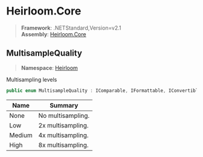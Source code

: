 # Heirloom.Core

> **Framework**: .NETStandard,Version=v2.1  
> **Assembly**: [Heirloom.Core][0]  

## MultisampleQuality

> **Namespace**: [Heirloom][0]  

Multisampling levels

```cs
public enum MultisampleQuality : IComparable, IFormattable, IConvertible
```

| Name   | Summary           |
|--------|-------------------|
| None   | No multisampling. |
| Low    | 2x multisampling. |
| Medium | 4x multisampling. |
| High   | 8x multisampling. |
[0]: ../Heirloom.Core.md
